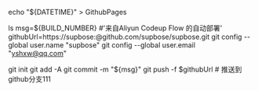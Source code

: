 echo "${DATETIME}" > GithubPages

ls
  msg=${BUILD_NUMBER} #'来自Aliyun Codeup Flow 的自动部署'
  githubUrl=https://supbose:@github.com/supbose/supbose.git
  git config --global user.name "supbose"
  git config --global user.email "yshxw@qq.com"

git init
git add -A
git commit -m "${msg}"
git push -f $githubUrl # 推送到github分支111